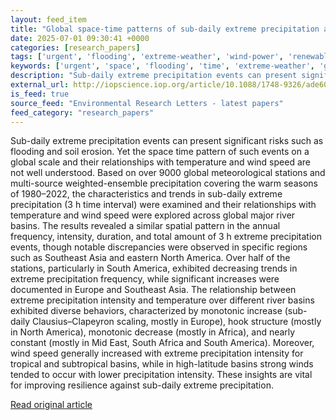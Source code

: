 ```yaml
---
layout: feed_item
title: "Global space-time patterns of sub-daily extreme precipitation and its relationship with temperature and wind speed"
date: 2025-07-01 09:30:41 +0000
categories: [research_papers]
tags: ['urgent', 'flooding', 'extreme-weather', 'wind-power', 'renewable-energy']
keywords: ['urgent', 'space', 'flooding', 'time', 'extreme-weather', 'global', 'wind-power', 'renewable-energy']
description: "Sub-daily extreme precipitation events can present significant risks such as flooding and soil erosion"
external_url: http://iopscience.iop.org/article/10.1088/1748-9326/ade607
is_feed: true
source_feed: "Environmental Research Letters - latest papers"
feed_category: "research_papers"
---
```


Sub-daily extreme precipitation events can present significant risks such as flooding and soil erosion. Yet the space time pattern of such events on a global scale and their relationships with temperature and wind speed are not well understood. Based on over 9000 global meteorological stations and multi-source weighted-ensemble precipitation covering the warm seasons of 1980–2022, the characteristics and trends in sub-daily extreme precipitation (3 h time interval) were examined and their relationships with temperature and wind speed were explored across global major river basins. The results revealed a similar spatial pattern in the annual frequency, intensity, duration, and total amount of 3 h extreme precipitation events, though notable discrepancies were observed in specific regions such as Southeast Asia and eastern North America. Over half of the stations, particularly in South America, exhibited decreasing trends in extreme precipitation frequency, while significant increases were documented in Europe and Southeast Asia. The relationship between extreme precipitation intensity and temperature over different river basins exhibited diverse behaviors, characterized by monotonic increase (sub-daily Clausius–Clapeyron scaling, mostly in Europe), hook structure (mostly in North America), monotonic decrease (mostly in Africa), and nearly constant (mostly in Mid East, South Africa and South America). Moreover, wind speed generally increased with extreme precipitation intensity for tropical and subtropical basins, while in high-latitude basins strong winds tended to occur with lower precipitation intensity. These insights are vital for improving resilience against sub-daily extreme precipitation.

[Read original article](http://iopscience.iop.org/article/10.1088/1748-9326/ade607)
